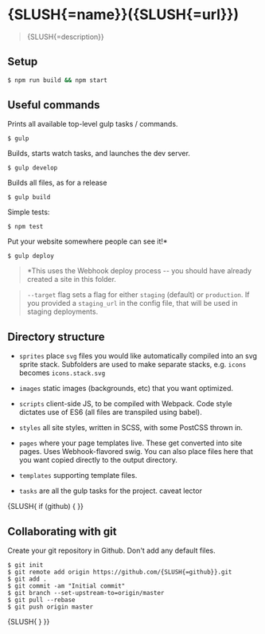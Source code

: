 # {SLUSH{=name}}({SLUSH{=url}})

> {SLUSH{=description}}


## Setup

```sh
$ npm run build && npm start
```


## Useful commands

Prints all available top-level gulp tasks / commands.

```shell
$ gulp
```

Builds, starts watch tasks, and launches the dev server.

```shell
$ gulp develop
```

Builds all files, as for a release

```shell
$ gulp build
```

Simple tests:

```shell
$ npm test
```

Put your website somewhere people can see it!*

```shell
$ gulp deploy
```

> *This uses the Webhook deploy process -- you should have already created
  a site in this folder.

> `--target` flag sets a flag for either `staging` (default) or `production`.
If you provided a `staging_url` in the config file, that will be used in staging
deployments.

## Directory structure

* `sprites` place `svg` files you would like automatically compiled into an svg
  sprite stack. Subfolders are used to make separate stacks, e.g. `icons` becomes
  `icons.stack.svg`

* `images` static images (backgrounds, etc) that you want optimized.

* `scripts` client-side JS, to be compiled with Webpack. Code style dictates
  use of ES6 (all files are transpiled using babel).

* `styles` all site styles, written in SCSS, with some PostCSS thrown in.

* `pages` where your page templates live. These get converted into site pages.
  Uses Webhook-flavored swig. You can also place files here that you want 
  copied directly to the output directory.

* `templates` supporting template files.

* `tasks` are all the gulp tasks for the project. caveat lector


{SLUSH{ if (github) { }}
## Collaborating with git

Create your git repository in Github. Don't add any default files.

```shell
$ git init
$ git remote add origin https://github.com/{SLUSH{=github}}.git
$ git add .
$ git commit -am "Initial commit"
$ git branch --set-upstream-to=origin/master
$ git pull --rebase
$ git push origin master
```
{SLUSH{ } }}
